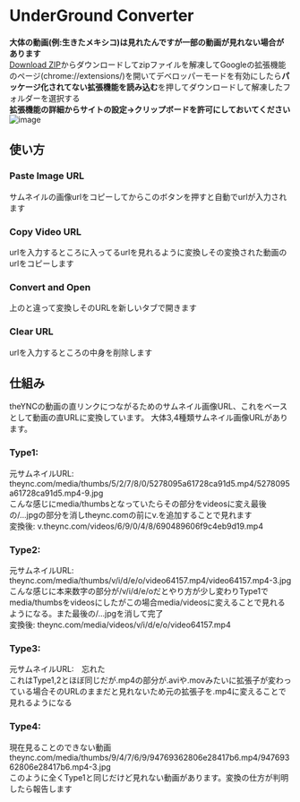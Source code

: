 # UnderGround Converter 　
**大体の動画(例:生きたメキシコ)は見れたんですが一部の動画が見れない場合があります**    
[Download ZIP](https://github.com/AsutoraGG/idk/archive/refs/heads/main.zip)からダウンロードしてzipファイルを解凍してGoogleの拡張機能のページ(chrome://extensions/)を開いてデベロッパーモードを有効にしたら**パッケージ化されてない拡張機能を読み込む**を押してダウンロードして解凍したフォルダーを選択する    
**拡張機能の詳細からサイトの設定->クリップボードを許可にしておいてください**
  ![image](https://github.com/AsutoraGG/idk/assets/76235964/30c1e6a4-178a-4b2b-a65f-25944f8559a0)

## 使い方
### Paste Image URL    
サムネイルの画像urlをコピーしてからこのボタンを押すと自動でurlが入力されます   
### Copy Video URL
urlを入力するところに入ってるurlを見れるように変換しその変換された動画のurlをコピーします  
### Convert and Open   
上のと違って変換しそのURLを新しいタブで開きます　　　
### Clear URL
urlを入力するところの中身を削除します   

## 仕組み   
theYNCの動画の直リンクにつながるためのサムネイル画像URL、これをベースとして動画の直URLに変換しています。
大体3,4種類サムネイル画像URLがあります。  

### Type1:   
元サムネイルURL: theync.com/media/thumbs/5/2/7/8/0/5278095a61728ca91d5.mp4/5278095a61728ca91d5.mp4-9.jpg   
こんな感じにmedia/thumbsとなっていたらその部分をvideosに変え最後の/...jpgの部分を消しtheync.comの前にv.を追加することで見れます   
変換後: v.theync.com/videos/6/9/0/4/8/690489606f9c4eb9d19.mp4   
### Type2:   
元サムネイルURL: theync.com/media/thumbs/v/i/d/e/o/video64157.mp4/video64157.mp4-3.jpg   
こんな感じに本来数字の部分が/v/i/d/e/oだとやり方が少し変わりType1でmedia/thumbsをvideosにしたがこの場合media/videosに変えることで見れるようになる。また最後の/...jpgを消して完了   
変換後: theync.com/media/videos/v/i/d/e/o/video64157.mp4   

### Type3:   
元サムネイルURL:　忘れた   
これはType1,2とほぼ同じだが.mp4の部分が.aviや.movみたいに拡張子が変わっている場合そのURLのままだと見れないため元の拡張子を.mp4に変えることで見れるようになる   

### Type4:   
現在見ることのできない動画   
theync.com/media/thumbs/9/4/7/6/9/94769362806e28417b6.mp4/94769362806e28417b6.mp4-3.jpg   
このように全くType1と同じだけど見れない動画があります。変換の仕方が判明したら報告します   

